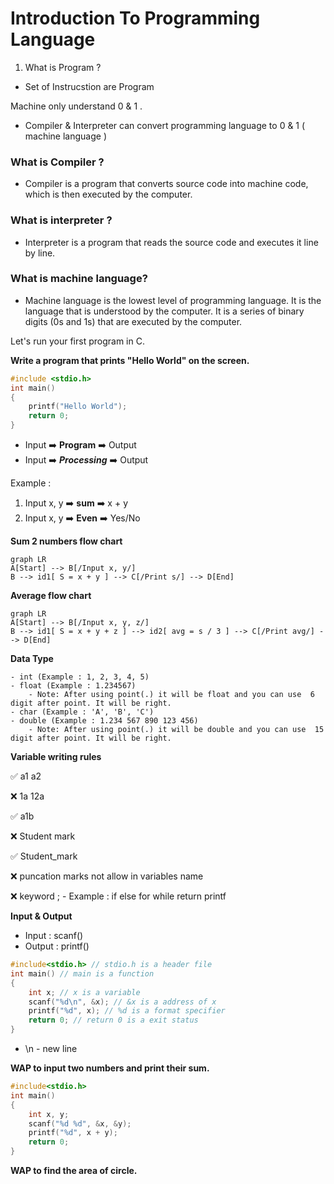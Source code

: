 # Introduction To Programming Language

1. What is Program ?
- Set of Instrucstion are Program

Machine only understand 0 & 1 . 
- Compiler & Interpreter can convert programming language to 0 & 1 ( machine language )

### What is Compiler ?
- Compiler is a program that converts source code into machine code, which is then executed by the computer.

### What is interpreter ?
- Interpreter is a program that reads the source code and executes it line by line.

### What is machine language?
- Machine language is the lowest level of programming language. It is the language that is understood by the computer. It is a series of binary digits (0s and 1s) that are executed by the computer.

Let's run your first program in C.

**Write a program that prints "Hello World" on the screen.**

```c
#include <stdio.h>
int main()
{
    printf("Hello World");
    return 0;
}
```
- Input ➡️ **Program** ➡️ Output
- Input ➡️ ***Processing*** ➡️ Output

Example : 
1. Input x, y ➡️ **sum** ➡️ x + y
2. Input x, y ➡️ **Even** ➡️  Yes/No

**Sum 2 numbers flow chart**
```mermaid
graph LR
A[Start] --> B[/Input x, y/]
B --> id1[ S = x + y ] --> C[/Print s/] --> D[End]
```

**Average flow chart**
```mermaid
graph LR
A[Start] --> B[/Input x, y, z/]
B --> id1[ S = x + y + z ] --> id2[ avg = s / 3 ] --> C[/Print avg/] --> D[End]
```

**Data Type**
    
    - int (Example : 1, 2, 3, 4, 5)
    - float (Example : 1.234567)
        - Note: After using point(.) it will be float and you can use  6 digit after point. It will be right.
    - char (Example : 'A', 'B', 'C')
    - double (Example : 1.234 567 890 123 456)
        - Note: After using point(.) it will be double and you can use  15 digit after point. It will be right.

**Variable writing rules**

✅ a1  a2

❌ 1a  12a

✅ a1b

❌ Student mark

✅ Student_mark

❌ puncation marks not allow in variables name

❌ keyword ; 
    - Example : if else for while return printf

**Input & Output**

- Input : scanf()
- Output : printf()

```c
#include<stdio.h> // stdio.h is a header file
int main() // main is a function
{
    int x; // x is a variable
    scanf("%d\n", &x); // &x is a address of x
    printf("%d", x); // %d is a format specifier
    return 0; // return 0 is a exit status
}
```
- \n - new line

**WAP to input two numbers and print their sum.**

```c
#include<stdio.h>
int main()
{
    int x, y;
    scanf("%d %d", &x, &y);
    printf("%d", x + y);
    return 0;
}
```
**WAP to find the area of circle.**

```c